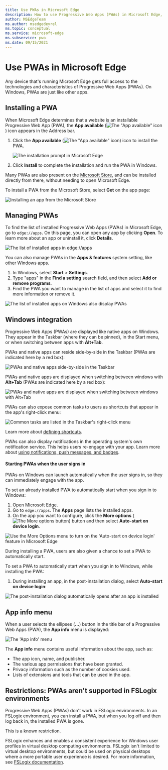 ```yaml
---
title: Use PWAs in Microsoft Edge
description: How to use Progressive Web Apps (PWAs) in Microsoft Edge, including installing a PWA, managing PWAs, Windows integration, and the App info menu.
author: MSEdgeTeam
ms.author: msedgedevrel
ms.topic: conceptual
ms.service: microsoft-edge
ms.subservice: pwa
ms.date: 09/15/2021
---
```

# Use PWAs in Microsoft Edge

Any device that's running Microsoft Edge gets full access to the technologies and characteristics of Progressive Web Apps (PWAs).  On Windows, PWAs are just like other apps.


<!-- ====================================================================== -->
## Installing a PWA

When Microsoft Edge determines that a website is an installable Progressive Web App (PWA), the **App available** (![The "App available" icon](./ux-images/app-available-icon.png)) icon appears in the Address bar.

1.  Click the **App available** (![The "App available" icon](./ux-images/app-available-icon.png)) icon to install the PWA.

    ![The installation prompt in Microsoft Edge](./ux-images/edge-app-install-flyout.png)

1.  Click **Install** to complete the installation and run the PWA in Windows.

Many PWAs are also present on the [Microsoft Store](https://apps.microsoft.com), and can be installed directly from there, without needing to open Microsoft Edge.

To install a PWA from the Microsoft Store, select **Get** on the app page:

![Installing an app from the Microsoft Store](./ux-images/install-webboard-microsoft-store.png)


<!-- ====================================================================== -->
## Managing PWAs

To find the list of installed Progressive Web Apps (PWAs) in Microsoft Edge, go to `edge://apps`.  On this page, you can open any app by clicking **Open**.  To learn more about an app or uninstall it, click **Details**.

![The list of installed apps in edge://apps](./ux-images/edge-apps-listing.png)

You can also manage PWAs in the **Apps & features** system setting, like other Windows apps.

1.  In Windows, select **Start** > **Settings**.
1.  Type "apps" in the **Find a setting** search field, and then select **Add or remove programs**.
1.  Find the PWA you want to manage in the list of apps and select it to find more information or remove it.

![The list of installed apps on Windows also display PWAs](./ux-images/pwa-in-apps-and-features-settings.png)


<!-- ====================================================================== -->
## Windows integration

Progressive Web Apps (PWAs) are displayed like native apps on Windows. They appear in the Taskbar (where they can be pinned), in the Start menu, or when switching between apps with **Alt+Tab**.

PWAs and native apps can reside side-by-side in the Taskbar (PWAs are indicated here by a red box):

![PWAs and native apps side-by-side in the Taskbar](./ux-images/pwas-in-the-taskbar.png)

PWAs and native apps are displayed when switching between windows with **Alt+Tab** (PWAs are indicated here by a red box):

![PWAs and native apps are displayed when switching between windows with Alt+Tab](./ux-images/pwas-in-alttab.png)

PWAs can also expose common tasks to users as shortcuts that appear in the app's right-click menu:

![Common tasks are listed in the Taskbar's right-click menu](./ux-images/pwa-shortcuts-in-taskbar.png)

Learn more about [defining shortcuts](how-to/shortcuts.md).

PWAs can also display notifications in the operating system's own notification service. This helps users re-engage with your app. Learn more about [using notifications, push messages, and badges](how-to/notifications-badges.md).

#### Starting PWAs when the user signs in

PWAs on Windows can launch automatically when the user signs in, so they can immediately engage with the app.

To set an already installed PWA to automatically start when you sign in to Windows:

1.  Open Microsoft Edge.
1.  Go to `edge://apps`.  The **Apps** page lists the installed apps.
1.  On the app you want to configure, click the **More options** (![The More options button](./ux-images/edge-apps-more-options.png)) button and then select **Auto-start on device login**.

![Use the More Options menu to turn on the 'Auto-start on device login' feature in Microsoft Edge](./ux-images/turn-on-run-on-os-login-flag.png)

During installing a PWA, users are also given a chance to set a PWA to automatically start.

To set a PWA to automatically start when you sign in to Windows, while installing the PWA:

1.  During installing an app, in the post-installation dialog, select **Auto-start on device login**:

![The post-installation dialog automatically opens after an app is installed](./ux-images/post-install-run-on-os-login.png)


<!-- ====================================================================== -->
## App info menu

When a user selects the ellipses (**...**) button in the title bar of a Progressive Web Apps (PWA), the **App info** menu is displayed:

![The 'App info' menu](./ux-images/app-info-menu.png)

The **App info** menu contains useful information about the app, such as:

*  The app icon, name, and publisher.
*  The various app permissions that have been granted.
*  Privacy information such as the number of cookies used.
*  Lists of extensions and tools that can be used in the app.


<!-- ====================================================================== -->
## Restrictions: PWAs aren't supported in FSLogix environments

Progressive Web Apps (PWAs) don't work in FSLogix environments.  In an FSLogix environment, you can install a PWA, but when you log off and then log back in, the installed PWA is gone.

This is a known restriction.

FSLogix enhances and enables a consistent experience for Windows user profiles in virtual desktop computing environments.  FSLogix isn't limited to virtual desktop environments, but could be used on physical desktops where a more portable user experience is desired.  For more information, see [FSLogix documentation](https://learn.microsoft.com/fslogix/).
